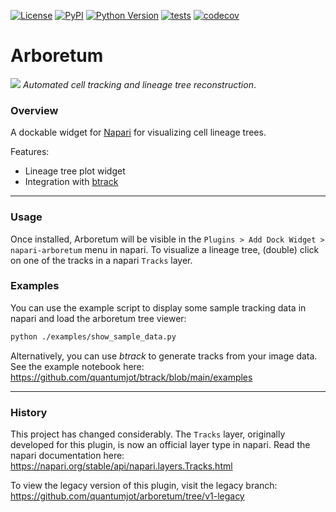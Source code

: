  <!--[![Downloads](https://pepy.tech/badge/napari-arboretum)](https://pepy.tech/project/napari-arboretum)-->

[![License](https://img.shields.io/pypi/l/napari-arboretum.svg?color=green)](https://github.com/lowe-lab-ucl/arboretum/blob/main/LICENSE.md)
[![PyPI](https://img.shields.io/pypi/v/napari-arboretum.svg?color=green)](https://pypi.org/project/napari-arboretum)
[![Python Version](https://img.shields.io/pypi/pyversions/napari-arboretum.svg?color=green)](https://python.org)
[![tests](https://github.com/lowe-lab-ucl/arboretum/workflows/tests/badge.svg)](https://github.com/lowe-lab-ucl/arboretum/actions)
[![codecov](https://codecov.io/gh/lowe-lab-ucl/arboretum/branch/main/graph/badge.svg?token=2M2HhM60op)](https://app.codecov.io/gh/lowe-lab-ucl/arboretum/tree/main)

# Arboretum

![](https://raw.githubusercontent.com/lowe-lab-ucl/arboretum/main/examples/arboretum.gif)
_Automated cell tracking and lineage tree reconstruction_.

### Overview

A dockable widget for [Napari](https://github.com/napari/napari) for visualizing cell lineage trees.

Features:

- Lineage tree plot widget
- Integration with [btrack](https://github.com/quantumjot/btrack)

---

### Usage

Once installed, Arboretum will be visible in the `Plugins > Add Dock Widget > napari-arboretum` menu in napari. To visualize a lineage tree, (double) click on one of the tracks in a napari `Tracks` layer.

### Examples

You can use the example script to display some sample tracking data in napari and load the arboretum tree viewer:

```sh
python ./examples/show_sample_data.py
```

Alternatively, you can use _btrack_ to generate tracks from your image data. See the example notebook here:
https://github.com/quantumjot/btrack/blob/main/examples

---

### History

This project has changed considerably. The `Tracks` layer, originally developed for this plugin, is now an official layer type in napari. Read the napari documentation here:
https://napari.org/stable/api/napari.layers.Tracks.html

To view the legacy version of this plugin, visit the legacy branch:
https://github.com/quantumjot/arboretum/tree/v1-legacy
